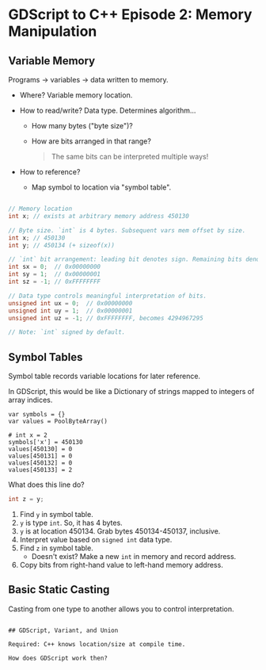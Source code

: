 # GDScript to C++ Episode 2: Memory Manipulation

## Variable Memory

Programs -> variables -> data written to memory.

- Where? Variable memory location.
- How to read/write? Data type. Determines algorithm...
    - How many bytes ("byte size")?
    - How are bits arranged in that range?
        
        > The same bits can be interpreted multiple ways!

- How to reference?
    - Map symbol to location via "symbol table".

```cpp

// Memory location
int x; // exists at arbitrary memory address 450130

// Byte size. `int` is 4 bytes. Subsequent vars mem offset by size.
int x; // 450130
int y; // 450134 (+ sizeof(x))

// `int` bit arrangement: leading bit denotes sign. Remaining bits denote value.
int sx = 0;  // 0x00000000
int sy = 1;  // 0x00000001
int sz = -1; // 0xFFFFFFFF

// Data type controls meaningful interpretation of bits.
unsigned int ux = 0;  // 0x00000000
unsigned int uy = 1;  // 0x00000001
unsigned int uz = -1; // 0xFFFFFFFF, becomes 4294967295

// Note: `int` signed by default.
```

## Symbol Tables

Symbol table records variable locations for later reference.

In GDScript, this would be like a Dictionary of strings mapped to integers of array indices.

```gdscript
var symbols = {}
var values = PoolByteArray()

# int x = 2
symbols['x'] = 450130
values[450130] = 0
values[450131] = 0
values[450132] = 0
values[450133] = 2
```

What does this line do?

```cpp
int z = y; 
```

1. Find `y` in symbol table.
1. `y` is type `int`. So, it has 4 bytes.
1. `y` is at location 450134. Grab bytes 450134-450137, inclusive.
1. Interpret value based on `signed int` data type.
1. Find `z` in symbol table.
    - Doesn't exist? Make a new `int` in memory and record address.
1. Copy bits from right-hand value to left-hand memory address.

## Basic Static Casting

Casting from one type to another allows you to control interpretation.


```

## GDScript, Variant, and Union

Required: C++ knows location/size at compile time.

How does GDScript work then?

